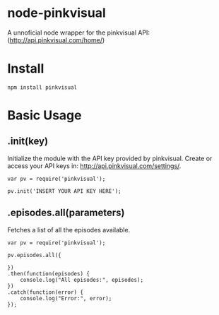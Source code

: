 # node-pinkvisual
A unnoficial node wrapper for the pinkvisual API: (http://api.pinkvisual.com/home/)

# Install 

```
npm install pinkvisual  
```

# Basic Usage

## .init(key)

Initialize the module with the API key provided by pinkvisual. Create or access your API keys in: http://api.pinkvisual.com/settings/.

    var pv = require('pinkvisual');
    
    pv.init('INSERT YOUR API KEY HERE');
    
## .episodes.all(parameters)

Fetches a list of all the episodes available.

    var pv = require('pinkvisual');
    
    pv.episodes.all({
        
    })
    .then(function(episodes) {
        console.log("All episodes:", episodes);
    })
    .catch(function(error) {
        console.log("Error:", error);
    });
